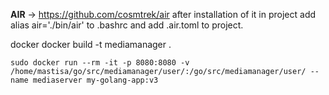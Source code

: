 **AIR**   ->        https://github.com/cosmtrek/air
    after installation of it in project add alias air='./bin/air' to .bashrc and add .air.toml to project.


docker
    docker build -t mediamanager .

    sudo docker run --rm -it -p 8080:8080 -v /home/mastisa/go/src/mediamanager/user/:/go/src/mediamanager/user/ --name mediaserver my-golang-app:v3